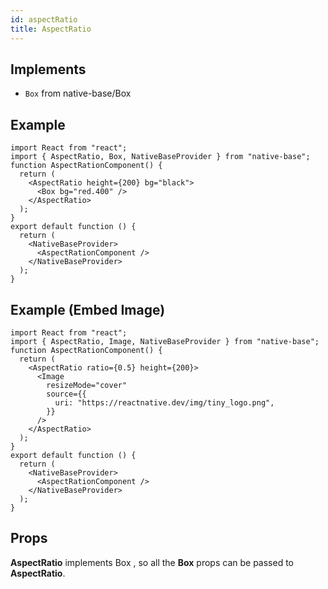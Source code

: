 ```yaml
---
id: aspectRatio
title: AspectRatio
---
```


## Implements

- `Box` from native-base/Box

## Example

```SnackPlayer name=AspectRatio%20Example
import React from "react";
import { AspectRatio, Box, NativeBaseProvider } from "native-base";
function AspectRationComponent() {
  return (
    <AspectRatio height={200} bg="black">
      <Box bg="red.400" />
    </AspectRatio>
  );
}
export default function () {
  return (
    <NativeBaseProvider>
      <AspectRationComponent />
    </NativeBaseProvider>
  );
}
```

## Example (Embed Image)

```SnackPlayer name=AspectRatio%20ExampleEmbedImage
import React from "react";
import { AspectRatio, Image, NativeBaseProvider } from "native-base";
function AspectRationComponent() {
  return (
    <AspectRatio ratio={0.5} height={200}>
      <Image
        resizeMode="cover"
        source={{
          uri: "https://reactnative.dev/img/tiny_logo.png",
        }}
      />
    </AspectRatio>
  );
}
export default function () {
  return (
    <NativeBaseProvider>
      <AspectRationComponent />
    </NativeBaseProvider>
  );
}

```

## Props

**AspectRatio** implements Box , so all the **Box** props can be passed to **AspectRatio**.
